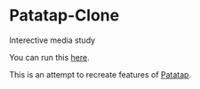 # Patatap-Clone
Interective media study

You can run this [here](https://voidandparticles.herokuapp.com/).

This is an attempt to recreate features of [Patatap](https://patatap.com/).
